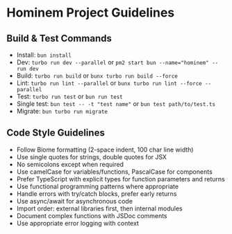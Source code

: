 # Hominem Project Guidelines

## Build & Test Commands
- Install: `bun install`
- Dev: `turbo run dev --parallel` or `pm2 start bun --name="hominem" -- run dev` 
- Build: `turbo run build` or `bunx turbo run build --force`
- Lint: `turbo run lint --parallel` or `bunx turbo run lint --force --parallel`
- Test: `turbo run test` or `bun run test`
- Single test: `bun test -- -t "test name"` or `bun test path/to/test.ts`
- Migrate: `bun turbo run migrate`

## Code Style Guidelines
- Follow Biome formatting (2-space indent, 100 char line width)
- Use single quotes for strings, double quotes for JSX
- No semicolons except when required
- Use camelCase for variables/functions, PascalCase for components
- Prefer TypeScript with explicit types for function parameters and returns
- Use functional programming patterns where appropriate
- Handle errors with try/catch blocks, prefer early returns
- Use async/await for asynchronous code
- Import order: external libraries first, then internal modules
- Document complex functions with JSDoc comments
- Use appropriate error logging with context
